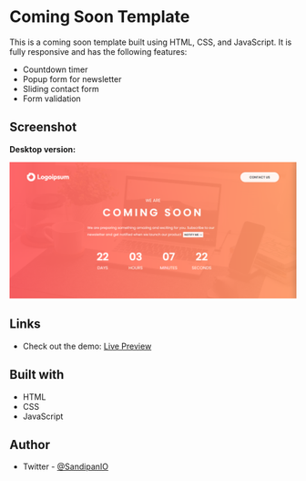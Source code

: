 # Coming Soon Template

This is a coming soon template built using HTML, CSS, and JavaScript. It is fully responsive and has the following features:
- Countdown timer
- Popup form for newsletter
- Sliding contact form
- Form validation

## Screenshot

**Desktop version:**

![Desktop Version of Coming Soon Template](https://github.com/SandipanIO/coming-soon-template/blob/main/screenshots/coming-soon-desktop-version.png)

## Links

- Check out the demo: [Live Preview](https://sandipan-coming-soon-template.netlify.app/)

## Built with

- HTML
- CSS
- JavaScript

## Author

- Twitter - [@SandipanIO](https://www.twitter.com/SandipanIO)

